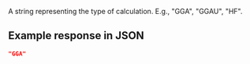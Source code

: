 A string representing the type of calculation. E.g., "GGA", "GGAU", "HF".







































## Example response in JSON

```json
"GGA"
```

